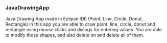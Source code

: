 ### JavaDrawingApp
Java Drawing App made in Eclipse IDE (Point, Line, Circle, Donut, Rectangle)
In this app you are able to draw point, line, circle, donut and rectangle using mouse clicks and dialogs for entering values. You are able to modify those shapes, and also delete on and delete all of them. 

